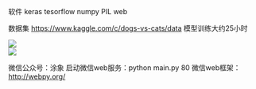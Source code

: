 软件
keras
tesorflow
numpy
PIL
web

数据集
https://www.kaggle.com/c/dogs-vs-cats/data
模型训练大约25小时

![](https://github.com/william-developer/machine-learning/tree/master/projects_cn/dog_vs_cat/image/1.png)  
![](https://github.com/william-developer/machine-learning/tree/master/projects_cn/dog_vs_cat/image/2.png)  



微信公众号：涂象
启动微信web服务：python main.py 80
微信web框架：http://webpy.org/


